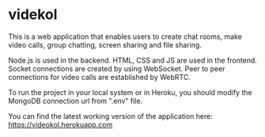# videkol
This is a web application that enables users to create chat rooms, make video calls, group chatting, screen sharing and file sharing.

Node.js is used in the backend. HTML, CSS and JS are used in the frontend.
Socket connections are created by using WebSocket. Peer to peer connections for video calls are established by WebRTC.

To run the project in your local system or in Heroku, you should modify the MongoDB connection url from ".env" file.

You can find the latest working version of the application here: https://videokol.herokuapp.com
